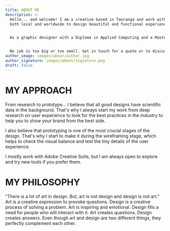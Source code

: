 ```yaml
---
title: ABOUT ME
description: >-
  Hello... and welcome! I am a creative based in Tauranga and work with clients
  both local and worldwide to design beautiful and functional experience. 


  As a graphic designer with a Diploma in Applied Computing and a Master's degree in social science, my main focus is designing for web and apps applying UX principles. However, I am still able to assist you with your marketing and branding needs like logos, flyers, posters, brochures etc.  


  No job is too big or too small. Get in touch for a quote or to discuss any ideas you might have so I can help you to create an outstanding design.
author_image: images/about/author.jpg
author_signature: images/about/signature.png
draft: false
---
```

# **MY APPROACH**


From research to prototype... I believe that all good designs have scientific data in the background. That's why I always start my work from deep research on user experience to look for the best practices in the industry to help you to show your brand from the best side. 

I also believe that prototyping is one of the most crucial stages of the design. That's why I start to make it during the wireframing stage, which helps to check the visual balance and test the tiny details of the user experience. 

I mostly work with Adobe Creative Suite, but I am always open to explore and try new tools if you prefer them. 





# **MY PHILOSOPHY**


"There is a lot of art in design. But, art is not design and design is not art."
Art is a creative expression to provoke questions. Design is a creative process of solving a problem. Art is inspiring and emotional. Design fills a need for people who will interact with it. Art creates questions. Design creates answers. Even though art and design are two different things, they perfectly complement each other.